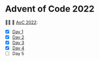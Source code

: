 # Advent of Code 2022

🎄✨ 🎁 [AoC 2022](https://adventofcode.com/2022/):

- [x] [Day 1](./2022/day1)
- [X] [Day 2](./2022/day2)
- [x] [Day 3](./2022/day3)
- [x] [Day 4](./2022/day4)
- [ ] Day 5